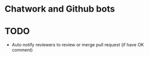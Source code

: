 # Chatwork and Github bots

# TODO

- Auto notify reviewers to review or merge pull request (if have OK comment)

